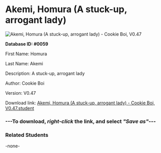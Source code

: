 # Akemi, Homura (A stuck-up, arrogant lady)

<img src="Files/Akemi, Homura (A stuck-up, arrogant lady).png" title="Akemi, Homura (A stuck-up, arrogant lady) - Cookie Boi, V0.47">

**Database ID: #0059**

First Name: Homura

Last Name: Akemi

Description: A stuck-up, arrogant lady

Author: Cookie Boi

Version: V0.47

Download link: <a href="https://raw.githubusercontent.com/Arbiter1223/Daigaku-Gurashi-Custom-Students/master/Files/Student Files/Akemi%2C%20Homura%20(A%20stuck-up%2C%20arrogant%20lady)%20-%20Cookie%20Boi%2C%20V0.47.student">Akemi, Homura (A stuck-up, arrogant lady) - Cookie Boi, V0.47.student</a>

### ---**To download, _right-click_ the link, and select _"Save as"_**---

### Related Students

-none-
